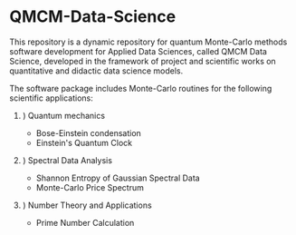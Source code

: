 # QMCM-Data-Science

This repository is a dynamic repository for quantum Monte-Carlo methods software development for Applied Data Sciences, called QMCM Data Science, 
developed in the framework of project and scientific works on quantitative and didactic data science models.

The software package includes Monte-Carlo routines for the following scientific applications:

1. ) Quantum mechanics
  
    - Bose-Einstein condensation
    - Einstein's Quantum Clock

2. ) Spectral Data Analysis

    - Shannon Entropy of Gaussian Spectral Data
    - Monte-Carlo Price Spectrum
    
3. ) Number Theory and Applications

    - Prime Number Calculation
